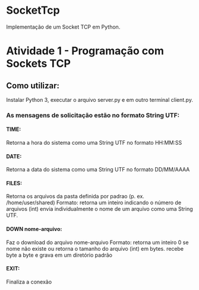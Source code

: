 # SocketTcp
Implementação de um Socket TCP em Python.

# Atividade 1 - Programação com Sockets TCP
## Como utilizar: 
Instalar Python 3, executar o arquivo server.py e em outro terminal client.py.

### As mensagens de solicitação estão no formato String UTF:
#### TIME:
Retorna a hora do sistema como uma String UTF no formato HH:MM:SS
#### DATE:
Retorna a data do sistema como uma String UTF no formato DD/MM/AAAA
#### FILES:
Retorna os arquivos da pasta definida por padrao (p. ex. /home/user/shared)
Formato:
retorna um inteiro indicando o número de arquivos (int)
envia individualmente o nome de um arquivo como uma String UTF.
#### DOWN nome-arquivo:
Faz o download do arquivo nome-arquivo
Formato:
retorna um inteiro 0 se nome não existe ou retorna o tamanho do arquivo (int) em bytes.
recebe byte a byte e grava em um diretório padrão
#### EXIT:
Finaliza a conexão
